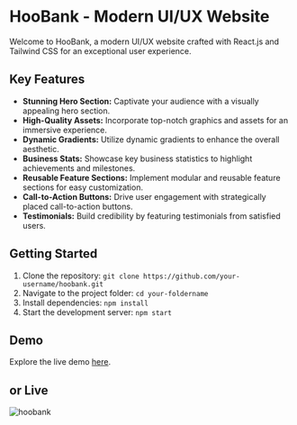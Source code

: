 # HooBank - Modern UI/UX Website

Welcome to HooBank, a modern UI/UX website crafted with React.js and Tailwind CSS for an exceptional user experience.

## Key Features
- **Stunning Hero Section:** Captivate your audience with a visually appealing hero section.
- **High-Quality Assets:** Incorporate top-notch graphics and assets for an immersive experience.
- **Dynamic Gradients:** Utilize dynamic gradients to enhance the overall aesthetic.
- **Business Stats:** Showcase key business statistics to highlight achievements and milestones.
- **Reusable Feature Sections:** Implement modular and reusable feature sections for easy customization.
- **Call-to-Action Buttons:** Drive user engagement with strategically placed call-to-action buttons.
- **Testimonials:** Build credibility by featuring testimonials from satisfied users.

## Getting Started
1. Clone the repository: `git clone https://github.com/your-username/hoobank.git`
2. Navigate to the project folder: `cd your-foldername`
3. Install dependencies: `npm install`
4. Start the development server: `npm start`

## Demo
Explore the live demo [here](https://hoobankorgapp.netlify.app/).

## or Live

![hoobank](https://github.com/7iliama1/hoobank/assets/106347442/77f6d751-8144-4193-a990-233b09a7c6b9)

